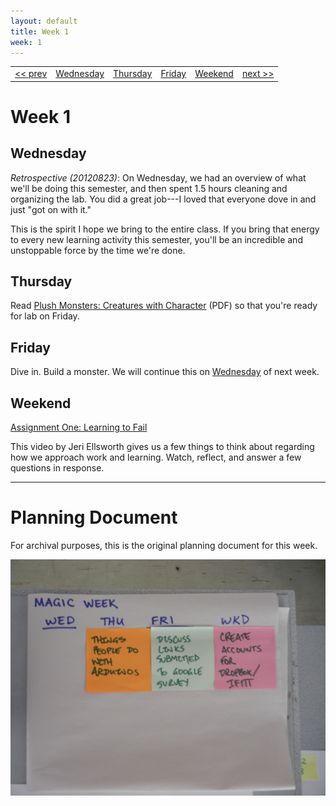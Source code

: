 ```yaml
---
layout: default
title: Week 1
week: 1
---
```


<table>
<tr>
	<td> <a href="http://www.youtube.com/watch?v=MoeqlU-kzBg">&lt;&lt; prev</a> </td>
	<td> <a href="#Wednesday">Wednesday</a> </td>
	<td> <a href="#Thursday">Thursday</a> </td>
	<td> <a href="#Friday">Friday</a> </td>
	<td> <a href="#SatSun">Weekend</a> </td>
	<td> <a href="w02.html">next &gt;&gt;</a> </td>
</tr></table>

# Week 1

<a name='Wednesday'> </a>
## Wednesday

*Retrospective (20120823)*: On Wednesday, we had an overview of what we'll be doing this semester, and then spent 1.5 hours cleaning and organizing the lab. You did a great job---I loved that everyone dove in and just "got on with it." 

This is the spirit I hope we bring to the entire class. If you bring that energy to every new learning activity this semester, you'll be an incredible and unstoppable force by the time we're done.

<a name='Thursday'> </a>
## Thursday

Read [Plush Monsters: Creatures with Character](http://dlnmh9ip6v2uc.cloudfront.net/learn/materials/28/monsters.pdf) (PDF) so that you're ready for lab on Friday.

<a name='Friday'> </a>
## Friday

Dive in. Build a monster. We will continue this on [Wednesday](w01.html#Wednesday) of next week.

<h2 id="SatSun">Weekend</h2>

[Assignment One: Learning to Fail]({{site.base}}/assignments/learning-to-fail.html)

This video by Jeri Ellsworth gives us a few things to think about regarding how we approach work and learning. Watch, reflect, and answer a few questions in response.

<hr />

# Planning Document

For archival purposes, this is the original planning document for this week.

<p align="center"> 
	<img src="images/w00-600.png" alt="Week 0"/>
</p>
